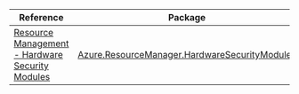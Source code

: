 | Reference | Package | Source |
|---|---|---|
|[Resource Management - Hardware Security Modules](resourcemanager.hardwaresecuritymodules-readme.md)|[Azure.ResourceManager.HardwareSecurityModules](https://www.nuget.org/packages/Azure.ResourceManager.HardwareSecurityModules)|[GitHub](https://github.com/Azure/azure-sdk-for-net/blob/main/sdk/hardwaresecuritymodules/Azure.ResourceManager.HardwareSecurityModules)|
